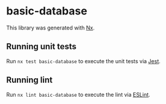 # basic-database

This library was generated with [Nx](https://nx.dev).


## Running unit tests

Run `nx test basic-database` to execute the unit tests via [Jest](https://jestjs.io).


## Running lint

Run `nx lint basic-database` to execute the lint via [ESLint](https://eslint.org/).

